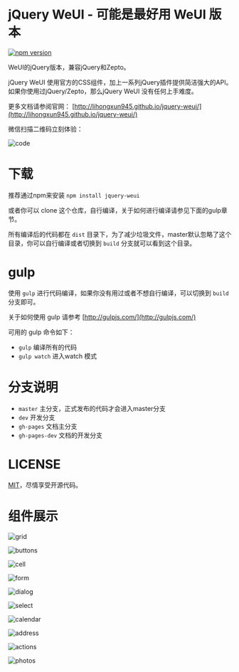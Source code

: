 # jQuery WeUI - 可能是最好用 WeUI 版本

[![npm version](https://img.shields.io/npm/v/jquery-weui.svg)](https://www.npmjs.com/package/jquery-weui)

WeUI的jQuery版本，兼容jQuery和Zepto。

jQuery WeUI 使用官方的CSS组件，加上一系列jQuery插件提供简洁强大的API。如果你使用过jQuery/Zepto，那么jQuery WeUI 没有任何上手难度。

更多文档请参阅官网： [http://lihongxun945.github.io/jquery-weui/](http://lihongxun945.github.io/jquery-weui/)

微信扫描二维码立刻体验：

![code](https://raw.githubusercontent.com/lihongxun945/jquery-weui/master/screenshot/code.png)

# 下载

推荐通过npm来安装 `npm install jquery-weui`

或者你可以 clone 这个仓库，自行编译，关于如何进行编译请参见下面的gulp章节。

所有编译后的代码都在 `dist` 目录下，为了减少垃圾文件，master默认忽略了这个目录，你可以自行编译或者切换到 `build` 分支就可以看到这个目录。

# gulp

使用 `gulp` 进行代码编译，如果你没有用过或者不想自行编译，可以切换到 `build` 分支即可。

关于如何使用 gulp 请参考 [http://gulpjs.com/](http://gulpjs.com/)

可用的 gulp 命令如下：

- `gulp` 编译所有的代码
- `gulp watch` 进入watch 模式

# 分支说明

- `master` 主分支，正式发布的代码才会进入master分支
- `dev` 开发分支
- `gh-pages` 文档主分支
- `gh-pages-dev` 文档的开发分支

# LICENSE

[MIT](https://opensource.org/licenses/MIT)，尽情享受开源代码。

# 组件展示

![grid](https://raw.githubusercontent.com/lihongxun945/jquery-weui/master/screenshot/grid.png)

![buttons](https://raw.githubusercontent.com/lihongxun945/jquery-weui/master/screenshot/buttons.png)

![cell](https://raw.githubusercontent.com/lihongxun945/jquery-weui/master/screenshot/cell.png)

![form](https://raw.githubusercontent.com/lihongxun945/jquery-weui/master/screenshot/form.png)

![dialog](https://raw.githubusercontent.com/lihongxun945/jquery-weui/master/screenshot/dialog.png)

![select](https://raw.githubusercontent.com/lihongxun945/jquery-weui/master/screenshot/select.png)

![calendar](https://raw.githubusercontent.com/lihongxun945/jquery-weui/master/screenshot/calendar.png)

![address](https://raw.githubusercontent.com/lihongxun945/jquery-weui/master/screenshot/address.png)

![actions](https://raw.githubusercontent.com/lihongxun945/jquery-weui/master/screenshot/actions.png)

![photos](https://raw.githubusercontent.com/lihongxun945/jquery-weui/master/screenshot/photos.png)
